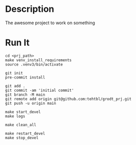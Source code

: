 # Description

The awesome project to work on something

# Run It

```
cd <prj_path>
make venv_install_requirements
source .venv3/bin/activate

git init
pre-commit install

git add .
git commit -am 'initial commit'
git branch -M main
git remote add origin git@github.com:tehtbl/grodt_prj.git
git push -u origin main
```

```
make start_devel
make logs

make clean_all

make restart_devel
make stop_devel
```
